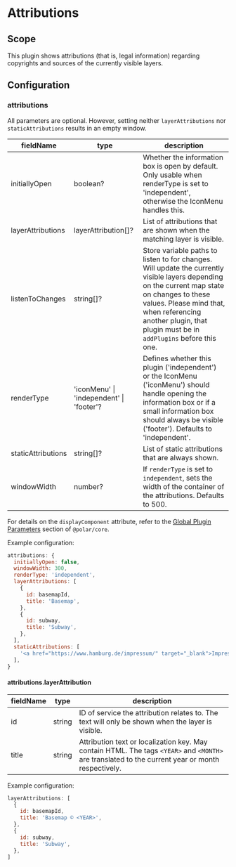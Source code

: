 # Attributions

## Scope

This plugin shows attributions (that is, legal information) regarding copyrights and sources of the currently visible layers.

## Configuration

### attributions

All parameters are optional. However, setting neither `layerAttributions` nor `staticAttributions` results in an empty window.

| fieldName | type | description |
| - | - | - |
| initiallyOpen | boolean? | Whether the information box is open by default. Only usable when renderType is set to 'independent', otherwise the IconMenu handles this. |
| layerAttributions | layerAttribution[]? | List of attributions that are shown when the matching layer is visible. |
| listenToChanges | string[]? | Store variable paths to listen to for changes. Will update the currently visible layers depending on the current map state on changes to these values. Please mind that, when referencing another plugin, that plugin must be in `addPlugins` before this one. |
| renderType | 'iconMenu' \| 'independent'  \| 'footer'? | Defines whether this plugin ('independent') or the IconMenu ('iconMenu') should handle opening the information box or if a small information box should always be visible ('footer'). Defaults to 'independent'. 
| staticAttributions | string[]? | List of static attributions that are always shown. |
| windowWidth | number? | If `renderType` is set to `independent`, sets the width of the container of the attributions. Defaults to 500. |

For details on the `displayComponent` attribute, refer to the [Global Plugin Parameters](../../core/README.md#global-plugin-parameters) section of `@polar/core`.

Example configuration:
```js
attributions: {
  initiallyOpen: false,
  windowWidth: 300,
  renderType: 'independent',
  layerAttributions: [
    {
      id: basemapId,
      title: 'Basemap',
    },
    {
      id: subway,
      title: 'Subway',
    },
  ],
  staticAttributions: [
    '<a href="https://www.hamburg.de/impressum/" target="_blank">Impressum</a>',
  ],
}
```

#### attributions.layerAttribution

| fieldName | type | description |
| - | - | - |
| id | string | ID of service the attribution relates to. The text will only be shown when the layer is visible. |
| title | string | Attribution text or localization key. May contain HTML. The tags `<YEAR>` and `<MONTH>` are translated to the current year or month respectively. |

Example configuration:
```js
layerAttributions: [
  {
    id: basemapId,
    title: 'Basemap © <YEAR>',
  },
  {
    id: subway,
    title: 'Subway',
  },
]
```